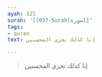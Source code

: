 ```yaml
---
ayah: 121
surah: '[[037-Surah|سورة]]'
tags:
- quran
text: إنا كذلك نجزي المحسنين

---
```

> إنا كذلك نجزي المحسنين
